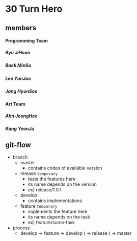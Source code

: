 30 Turn Hero
============


members
-------

#### Programming Team

##### Ryu JiHoon
##### Baek MinSu
##### Lee YunJoo
##### Jang HyunSoo


#### Art Team

##### Ahn JeongHee
##### Kang YeonJu



git-flow
--------
- branch
	- master
		- contains codes of available version
	- release `temporary`
		- tests the features here
		- its name depends on the version
		- ex) release/1.0.1
	- develop
		- contains implementations
	- feature `temporary`
		- implements the feature here
		- its name depends on the task
		- ex) feature/some-task
- process
	- develop -> feature -> develop ( -> release ) -> master
